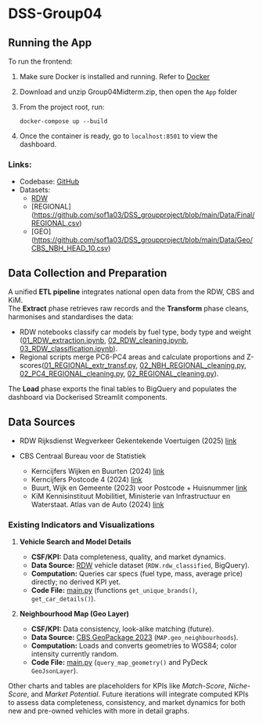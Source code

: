 # DSS-Group04

## Running the App

To run the frontend:
1. Make sure Docker is installed and running. Refer to [Docker](https://www.docker.com/)
2. Download and unzip Group04Midterm.zip, then open the `App` folder
3. From the project root, run:

   ```
   docker-compose up --build
   ```
4. Once the container is ready, go to `localhost:8501` to view the dashboard.

### Links:
- Codebase: [GitHub](https://github.com/sof1a03/DSS_groupproject/tree/main)
- Datasets: 
	- [RDW](https://github.com/sof1a03/DSS_groupproject/blob/main/Data/Final/RDW.csv)
   	- [REGIONAL] (https://github.com/sof1a03/DSS_groupproject/blob/main/Data/Final/REGIONAL.csv)
   	- [GEO] (https://github.com/sof1a03/DSS_groupproject/blob/main/Data/Geo/CBS_NBH_HEAD_10.csv) 

## Data Collection and Preparation

A unified **ETL pipeline** integrates national open data from the RDW, CBS and KiM. \
The **Extract** phase retrieves raw records and the **Transform** phase cleans, harmonises and standardises the data:
- RDW notebooks classify car models by fuel type, body type and weight ([01_RDW_extraction.ipynb](https://github.com/sof1a03/DSS_groupproject/blob/main/Code/ETL/01_RDW_extraction.ipynb), [02_RDW_cleaning.ipynb](https://github.com/sof1a03/DSS_groupproject/blob/main/Code/ETL/02_RDW_cleaning.ipynb), [03_RDW_classification.ipynb](https://github.com/sof1a03/DSS_groupproject/blob/main/Code/ETL/03_RDW_classification.ipynb)).
- Regional scripts merge PC6-PC4 areas and calculate proportions and Z-scores([01_REGIONAL_extr_transf.py](https://github.com/sof1a03/DSS_groupproject/blob/main/Code/ETL/01_REGIONAL_extr_transf.py), [02_NBH_REGIONAL_cleaning.py](https://github.com/sof1a03/DSS_groupproject/blob/main/Code/ETL/02_NBH_REGIONAL_cleaning.py), [02_PC4_REGIONAL_cleaning.py](https://github.com/sof1a03/DSS_groupproject/blob/main/Code/ETL/02_PC4_REGIONAL_cleaning.py), [02_REGIONAL_cleaning.py](https://github.com/sof1a03/DSS_groupproject/blob/main/Code/ETL/02_REGIONAL_cleaning.py)). 

The **Load** phase exports the final tables to BigQuery and populates the dashboard via Dockerised Streamlit components.

## Data Sources
- RDW   Rijksdienst Wegverkeer
        Gekentekende Voertuigen (2025) [link](https://opendata.rdw.nl/Voertuigen/Open-Data-RDW-Gekentekende_voertuigen/m9d7-ebf2/about_data)
      
- CBS   Centraal Bureau voor de Statistiek
  - Kerncijfers Wijken en Buurten (2024) [link](https://www.cbs.nl/nl-nl/maatwerk/2025/38/kerncijfers-wijken-en-buurten-2024)
  - Kerncijfers Postcode 4 (2024) [link](https://www.cbs.nl/nl-nl/longread/diversen/2023/statistische-gegevens-per-vierkant-en-postcode-2022-2021-2020-2019)
  - Buurt, Wijk en Gemeente (2023) voor Postcode + Huisnummer [link](https://www.cbs.nl/nl-nl/maatwerk/2023/35/buurt-wijk-en-gemeente-2023-voor-postcode-huisnummer)
  - KiM   Kennisinstituut Mobilitiet, Ministerie van Infrastructuur en Waterstaat. Atlas van de Auto (2024) [link](https://www.kimnet.nl/atlas-van-de-auto#auto-op-de-kaart)

### Existing Indicators and Visualizations

1. **Vehicle Search and Model Details**  
   - **CSF/KPI:** Data completeness, quality, and market dynamics.  
   - **Data Source:** [RDW](https://github.com/sof1a03/DSS_groupproject/blob/main/Data/Final/RDW.csv) vehicle dataset (`RDW.rdw_classified`, BigQuery).  
   - **Computation:** Queries car specs (fuel type, mass, average price) directly; no derived KPI yet.  
   - **Code File:**  [main.py](https://github.com/sof1a03/DSS_groupproject/blob/main/Code/App/main.py) (functions `get_unique_brands()`, `get_car_details()`).  

2. **Neighbourhood Map (Geo Layer)**  
   - **CSF/KPI:** Data consistency, look-alike matching (future).  
   - **Data Source:** [CBS GeoPackage 2023](https://github.com/sof1a03/DSS_groupproject/blob/main/Data/Geo/CBS_NBH_HEAD_10.csv) (`MAP.geo_neighbourhoods`).  
   - **Computation:** Loads and converts geometries to WGS84; color intensity currently random.  
   - **Code File:**  [main.py](https://github.com/sof1a03/DSS_groupproject/blob/main/Code/App/main.py) (`query_map_geometry()` and PyDeck `GeoJsonLayer`).  

Other charts and tables are placeholders for KPIs like *Match-Score*, *Niche-Score*, and *Market Potential*. Future iterations will integrate computed KPIs to assess data completeness, consistency, and market dynamics for both new and pre-owned vehicles with more in detail graphs.

